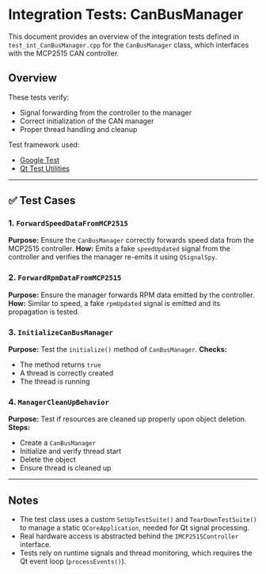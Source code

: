 # Integration Tests: CanBusManager

This document provides an overview of the integration tests defined in `test_int_CanBusManager.cpp` for the `CanBusManager` class, which interfaces with the MCP2515 CAN controller.

## Overview

These tests verify:
- Signal forwarding from the controller to the manager
- Correct initialization of the CAN manager
- Proper thread handling and cleanup

Test framework used:
- [Google Test](https://github.com/google/googletest)
- [Qt Test Utilities](https://doc.qt.io/qt-6/qsignalspy.html)

---

## ✅ Test Cases

### 1. `ForwardSpeedDataFromMCP2515`
**Purpose:** Ensure the `CanBusManager` correctly forwards speed data from the MCP2515 controller.
**How:** Emits a fake `speedUpdated` signal from the controller and verifies the manager re-emits it using `QSignalSpy`.

### 2. `ForwardRpmDataFromMCP2515`
**Purpose:** Ensure the manager forwards RPM data emitted by the controller.
**How:** Similar to speed, a fake `rpmUpdated` signal is emitted and its propagation is tested.

### 3. `InitializeCanBusManager`
**Purpose:** Test the `initialize()` method of `CanBusManager`.
**Checks:**
- The method returns `true`
- A thread is correctly created
- The thread is running

### 4. `ManagerCleanUpBehavior`
**Purpose:** Test if resources are cleaned up properly upon object deletion.
**Steps:**
- Create a `CanBusManager`
- Initialize and verify thread start
- Delete the object
- Ensure thread is cleaned up

---

## Notes

- The test class uses a custom `SetUpTestSuite()` and `TearDownTestSuite()` to manage a static `QCoreApplication`, needed for Qt signal processing.
- Real hardware access is abstracted behind the `IMCP2515Controller` interface.
- Tests rely on runtime signals and thread monitoring, which requires the Qt event loop (`processEvents()`).
